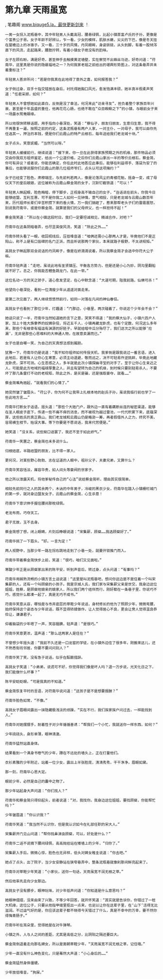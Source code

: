 # 第九章 天雨虽宽
, 笔趣阁 www.biquge5.la，最快更新剑来 ！

    一男一女拐入泥瓶巷中，其中年轻男人头戴高冠，腰悬绿佩，比起小镇首富卢氏的子孙，更像是个富贵公子哥。女子年龄不好辨认，乍一看，少女的模样，肌肤水嫩，尖尖的下巴，像是冬天挂在屋檐边上的冰锥子。又一看，三十岁的风情，丹凤眼眸，身姿妖娆，从头到脚，有着一股倾泻直下的风流，走起路来，腰肢拧转，有着小镇女子绝没有的韵味。

    女子左顾右盼，满是好奇，甚至伸手去触摸黄泥墙壁，实在察觉不出蛛丝马迹，好奇问道：“苻南华，这里真是你说的隐蔽福地之一？为何我家老祖之前给出的堪舆形势图上，对这条巷弄并未着重标注？”

    年轻男人答非所问：“若是你我真在此地得了意外之喜，如何报答我？”

    女子侧过身，双手十指交错放在身后，衬托得她胸口风光，愈发饱满丰硕，她半真半假柔声笑道：“任君采撷，如何？”

    年轻男人不曾想她如此直白，反倒是没了章法，何况来此“访亲寻友”，担负着整个家族百年兴衰、甚至是千年昌盛的重任，他再花花心肠，也绝不敢在“众目睽睽之下”的小镇，与眼前女子来一场露水鸳鸯姻缘。

    所以他很快转移话题，用手指向小巷深处，笑道：“蔡仙子，朋友归朋友，生意归生意，我不得不再重复一遍，按照之前的约定，这条泥瓶巷有两户人家，一对主仆，一对母子，我可以由你先任选其一，押注的本钱，便是你们云霞山的特产云根石，每年送给我们老龙城十块。”

    女子点头，笑意妩媚，“当然可以呀。”

    年轻男人缓缓前行，继续说道：“接下来，你一旦在此获得家族预期之外的机缘，那件物品必须交由你我双方祖师鉴定，给出一个公道价格，之后你们云霞山拿出一半的等价云根石，蔡金简，你可有异议？或者说，你能否确定，你在此时此地答应此事后，能够在利益得手、落袋为安了的事后，也能够说服你们云霞山的那几位祖师爷们，点头认可这项赌约？”

    女子已经变了脸色，肃穆端庄，与先前判若两人，像是沦落风尘的青楼花魁，摇身一变，成了母仪天下的皇后娘娘，这位被称为云霞山蔡金简的女子，沉斩钉截铁道：“可以！”

    年轻男人眯起眼，脸色晦暗，停下脚步，正视身高不输自己的女子，“丑话说在前头，你我今日能够结盟，互利互惠，可不是你我二人如何一见钟情，意气相投，只是老龙城与云霞山数百年来，历代祖师长辈们辛苦积攒下来的香火情，万一我们搞砸了，惹来那帮老头子们的雷霆震怒，别说我苻南华，或是你蔡金简，就算是我们的父母师父，也一样担待不起！”

    蔡金简笑道：“所以在小镇这段时日，我们一定要坦诚相见，精诚合作，对吧？”

    苻南华在这条阴暗巷弄，也尽显英俊风流，笑道：“除此之外……”

    苻南华转头看了一眼，收回视线后，压低嗓音道：“咱俩还需小心那两人才是，毕竟他们不是正阳山，称不上是有口皆碑的名门正派，而且听说那两个家伙，本来就路子极野，不太讲规矩。”

    高挑女子眯起那双会说话的丹凤眸子，像是在娇滴滴说着，所以我蔡金简才会选中你苻大公子嘛。

    苻南华轻声道：“走吧，虽说此地有圣贤镇压、平衡各方势力，但是还是小心为妙，阴沟里翻船就不好了。总之，你我能否鲤鱼跳龙门，在此一举。”

    这位名动一方的天之骄子，道心愈发坚定，在心中默念道：“大道可期，阻我前路，仙佛可杀！”

    他望向小巷深处，看到一位清瘦少年从遥遥对面走来。

    是第二次见面了。两人继续悠悠然前行，如同一对落在凡间的神仙眷侣。

    高挑女子也看到了那位少年，打趣道：“门那边，小巷里，两次碰着了，你说这个少年会不会？”

    她话只说了一半，苻南华当然知道她的言下之意，哭笑不得道：“我的蔡大仙子，小镇六百户人家，加上十姓大族豢养的奴婢杂役，将近五千人，小镇再藏龙卧虎，也有个定数，何况这么多年来，那些个有根骨有福运有渊源的好胚子，早就给暗中瓜分殆尽了，我们这次之所以能够‘捡漏’，无非是那些心思难料的大神通人物，在故意卖漏而已。”

    女子也是自嘲一笑，为自己的天真想法感到赧颜。

    犹豫一下，苻南华仍是说道：“我不知你祖师如何传授天机，我爹倒是跟我说过一番言语，进入此地后，若是有人让你心生寒意，必须主动退避，敬而远之，决不可轻易忤逆挑衅，毕竟此地藏龙卧虎，深不可测。心生恶感之人，多半就是此次小镇探幽寻宝的对手了。至于让你心生亲近之人，可能是此方地域的福禄厚重之人，并且有望转为自己的机缘，到时候只要别轻易杀人，不要坏了那几条雷打不动的老规矩，除此之外，是买是骗，还是强取豪夺，就看……”

    蔡金简嘴角翘起，“就看我们的心情了。”

    她突然皱了皱眉头，“苻公子，你为何不让我带上扎根本地的赵氏子孙，虽说我临行前也学了一些此地方言……”

    苻南华打断女子话语，摇头道：“那些个大姓门户，跟外边一直有着藕断丝连的秘密渠道，能够在圣人眼皮子底下，传递一些不痛不痒的消息，而不被视为越过雷池，一代代积累下来，底蕴深厚，这些姓氏的真正靠山，我们老龙城和云霞山仍是略逊一筹，再者假借外人之力，终究不美，容易横生枝节，贻误大事。等下你要是不愿说话，我来代劳便是。”

    她笑道：“没关系，说些拗口话罢了，我还不至于如此娇气。”

    苻南华一笑置之，蔡金简也未多说什么。

    归根结底，半路结盟的朋友，比不得一家人。

    更何况，对某些野心勃勃、志在证道的人眼中，祖孙父子，夫妻兄弟，又算什么？

    苻南华笑容恬淡，雍容华贵，如人间头等豪阀的世家子。

    他之所以泄露天机，将他爹秘传自己的“心法”说给蔡金简听，理由其实很简单。

    相较先前同行之人的其余两个，木讷的中年男子，冷峻的黑衣少女，苻南华在踏入小镇栅栏城门的第一步，就对身边盟友女子，云霞山的蔡金简，心生杀意！

    苻南华下意识伸手握住腰间那枚绿佩。

    老龙布雨，巧夺天工。

    君子无故，玉不去身。

    蔡金简想了想，闭上眼睛，片刻后睁眼说道：“宋集薪，顾粲……我选顾粲好了。”

    苻南华挑了一下眉头，“好。一言为定！”

    两人视野中，当那少年一路左拐右跳地走到了小巷一处，就要开锁推门而入。

    苻南华带着蔡金简快步上前，笑道：“很巧，咱们又见面啦。”

    寒酸少年正是从顾粲家出来的陈平安，听到声音后，转过身，点头问道：“有事吗？”

    苻南华用娴熟流畅的小镇方言土话说道：“这里是叫泥瓶巷吧，想问你这边是不是住着一个叫宋集薪的人，还有一个叫顾粲的小孩子。我是京城人氏，我们家与宋集薪父亲是世交，我身边这位姐姐，姓蔡，是顾粲他娘亲的娘家人，所以我们两个结伴而行，刚好都在一条巷子里，你说巧不巧，感觉什么都凑一起了，真是无巧不成书。”

    苻南华笑意从容，哪怕是与市井底层的草鞋少年说话，身材修长的他为了照顾少年，微微弯腰，始终保持这个姿态与少年说话，既不显得矫揉做作，让人觉得居心不良，更会让旁人觉得温良恭俭让，谦谦君子。

    仰着脑袋的少年嗯了一声，笑容腼腆，轻声道：“是很巧。”

    苻南华笑意更浓，温声道：“那么这两家人是住在？”

    不曾想少年摇头道：“我前不久还是一口龙窑的学徒，在小镇外边住了很多年，刚搬来这儿，还不熟悉街坊邻居，你要不要问问别人？”

    苻南华笑了笑，没有急于说话，似乎在酝酿措辞。

    高挑女子笑道：“小弟弟，说谎可不好，你觉得我们像是坏人吗？退一万步说，光天化日之下，我们能做什么坏事？”

    陈平安眨眨眼，“可是我真的不知道。”

    蔡金简恢复平时的言语，对苻南华说问道：“这孩子是不是想要报酬？”

    苻南华脸色如常，“不像。”

    高挑女子眉眼间露出一抹隐藏极浅淡的烦躁，“实在不行，我们挨家挨户问过去，一样能找到人。”

    苻南华对她摆摆手，耐着性子对少年循循善诱：“帮我们一个小忙，我就送你一样东西，如何？”

    少年挠挠头，身形单薄，眼神清澈。

    苻南华猛然站直身体。

    结果看到一个满身书卷气的少年，蹲在不远处的墙头上，正在打量他们。

    衣衫素雅的少年附近，站着一位少女，露出上半张脸庞，清清秀秀，干干净净，眉眼如黛。

    那一刻，苻南华心思大定。

    眼前少年，必然是自己的囊中之物了。

    那少年站起身大声问道：“你们找人？”

    苻南华和蔡金简只得仰起头，前者说道：“对，我找你。我身边这位姐姐，要找顾粲，你能帮忙吗？”

    少年皱眉道：“你认识我？”

    苻南华笑道：“我当然不认识你，但是我认识如今在礼部任职的宋大人。”

    宋集薪开门见山问道：“帮你找鼻涕虫顾粲，可以，好处是什么？”

    苻南华二话不说摘下腰间绿佩，高高抛给站在矮墙上的少年，“归你了。”

    宋集薪入手后，微微心惊，脸色也无异样，低头对婢女稚圭说道：“你去吧。”

    她点了点头，出了院子，当少女安静站在狭窄巷弄中，整条泥瓶巷就像刹那间鲜亮起来了。

    苻南华对草鞋少年笑道：“小家伙，送你一句话，天雨虽宽不润无根之草。”

    然后他率先走向少女那边。

    高挑女子没有挪步，眼神玩味，对少年低声问道：“你知道是什么意思吗？”

    她眼神熠熠，没来由来了兴致，不等少年回答，就开怀笑道：“其实就是告诉你，你错过了一桩大机缘，这位公子，只要从他指甲缝里抠出一点来，也足以让你在这辈子里，在‘山下’活得无比滋润。不过运气好的是，你应该这辈子都不晓得今天错过了什么，真是不幸中的万幸，要不然你得悔青肠子。”

    苻南华听在耳朵里，觉得她是在对牛弹琴。

    小镇之外，人与人之间的差距，尤其是高低之分，比阴阳之隔还要巨大。

    蔡金简倒退着走向那名婢女，所以是面朝草鞋少年，“天雨虽宽不润无根之草，记住哦。”

    少年一直没有什么神色变化，只是蓦然大声道：“小心身后的……”

    蔡金简猛然身体僵硬。

    少年放低嗓音，“狗屎。”
